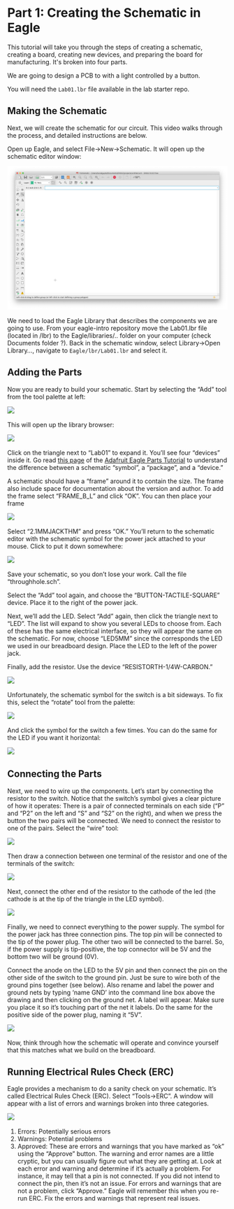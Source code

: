 # Part 1: Creating the Schematic in Eagle


This tutorial will take you through the steps of creating a schematic, creating a board, creating new devices, and preparing the board for manufacturing. It's broken into four parts.

We are going to design a PCB to with a light controlled by a button.

You will need the `Lab01.lbr` file available in the lab starter repo.


## Making the Schematic
Next, we will create the schematic for our circuit. This video walks through the process, and detailed instructions are below.

Open up Eagle, and select File->New->Schematic. It will open up the schematic editor window:

![](images/schematic1_new.png)

We need to load the Eagle Library that describes the components we are going to use. From your eagle-intro repository move the Lab01.lbr file (located in /lbr) to the Eagle/libraries/.. folder on your computer (check Documents folder ?). Back in the schematic window, select Library->Open Library…, navigate to `Eagle/lbr/Lab01.lbr` and select it.


## Adding the Parts
Now you are ready to build your schematic. Start by selecting the “Add” tool from the tool palette at left:

![](images/schematic2.png)

This will open up the library browser:

![](images/schematic3.png)

Click on the triangle next to “Lab01” to expand it. You’ll see four “devices” inside it. Go read [this page](http://goo.gl/HJtIzp) of the [Adafruit Eagle Parts Tutorial](http://goo.gl/GcM04V) to understand the difference between a schematic “symbol”, a “package”, and a “device.”

A schematic should have a “frame” around it to contain the size. The frame also include space for documentation about the version and author. To add the frame select “FRAME_B_L” and click “OK”. You can then place your frame

![](images/schematic4.png)

Select “2.1MMJACKTHM” and press “OK.” You’ll return to the schematic editor with the schematic symbol for the power jack attached to your mouse. Click to put it down somewhere:

![](images/schematic5.png)

Save your schematic, so you don’t lose your work. Call the file “throughhole.sch”.

Select the “Add” tool again, and choose the “BUTTON-TACTILE-SQUARE” device. Place it to the right of the power jack.

Next, we’ll add the LED. Select “Add” again, then click the triangle next to “LED”. The list will expand to show you several LEDs to choose from. Each of these has the same electrical interface, so they will appear the same on the schematic. For now, choose “LED5MM” since the corresponds the LED we used in our breadboard design. Place the LED to the left of the power jack.

Finally, add the resistor. Use the device “RESISTORTH-1/4W-CARBON.”

![](images/schematic6.png)

Unfortunately, the schematic symbol for the switch is a bit sideways. To fix this, select the “rotate” tool from the palette:

![](images/schematic7.png)

And click the symbol for the switch a few times. You can do the same for the LED if you want it horizontal:

![](images/schematic8.png)


## Connecting the Parts
Next, we need to wire up the components. Let’s start by connecting the resistor to the switch. Notice that the switch’s symbol gives a clear picture of how it operates: There is a pair of connected terminals on each side (“P” and “P2” on the left and “S” and “S2” on the right), and when we press the button the two pairs will be connected. We need to connect the resistor to one of the pairs. Select the “wire” tool:

![](images/schematic9.png)

Then draw a connection between one terminal of the resistor and one of the terminals of the switch:

![](images/schematic10.png)

Next, connect the other end of the resistor to the cathode of the led (the cathode is at the tip of the triangle in the LED symbol).

![](images/schematic11.png)

Finally, we need to connect everything to the power supply. The symbol for the power jack has three connection pins. The top pin will be connected to the tip of the power plug. The other two will be connected to the barrel. So, if the power supply is tip-positive, the top connector will be 5V and the bottom two will be ground (0V).

Connect the anode on the LED to the 5V pin and then connect the pin on the other side of the switch to the ground pin. Just be sure to wire both of the ground pins together (see below). Also rename and label the power and ground nets by typing ‘name GND’ into the command line box above the drawing and then clicking on the ground net. A label will appear. Make sure you place it so it’s touching part of the net it labels. Do the same for the positive side of the power plug, naming it “5V”.

![](images/schematic12.png)

Now, think through how the schematic will operate and convince yourself that this matches what we build on the breadboard.

## Running Electrical Rules Check (ERC)
Eagle provides a mechanism to do a sanity check on your schematic. It’s called Electrical Rules Check (ERC). Select “Tools->ERC”. A window will appear with a list of errors and warnings broken into three categories.

![](images/schematic13.png)

1. Errors: Potentially serious errors
2. Warnings: Potential problems
3. Approved: These are errors and warnings that you have marked as “ok” using the “Approve” button.
The warning and error names are a little cryptic, but you can usually figure out what they are getting at. Look at each error and warning and determine if it’s actually a problem. For instance, it may tell that a pin is not connected. If you did not intend to connect the pin, then it’s not an issue. For errors and warnings that are not a problem, click “Approve.” Eagle will remember this when you re-run ERC. Fix the errors and warnings that represent real issues.
